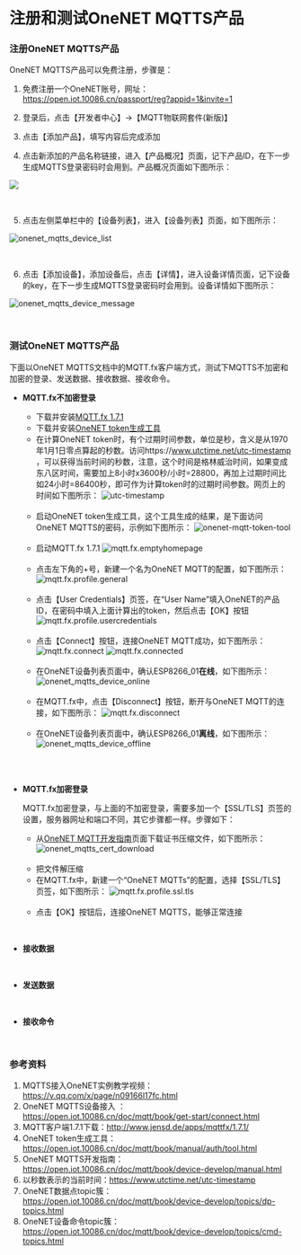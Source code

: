 # 注册和测试OneNET MQTTS产品

### 注册OneNET MQTTS产品

OneNET MQTTS产品可以免费注册，步骤是：

1. 免费注册一个OneNET账号，网址：https://open.iot.10086.cn/passport/reg?appid=1&invite=1

2. 登录后，点击【开发者中心】->【MQTT物联网套件(新版)】

3. 点击【添加产品】，填写内容后完成添加

4. 点击新添加的产品名称链接，进入【产品概况】页面，记下产品ID，在下一步生成MQTTS登录密码时会用到。产品概况页面如下图所示：

![](images/onenet/onenet_mqtts_product_general.png)

<br/>

5. 点击左侧菜单栏中的【设备列表】，进入【设备列表】页面，如下图所示：

![onenet_mqtts_device_list](images/onenet/onenet_mqtts_device_list.png)

<br/>

6. 点击【添加设备】，添加设备后，点击【详情】，进入设备详情页面，记下设备的key，在下一步生成MQTTS登录密码时会用到。设备详情如下图所示：

![onenet_mqtts_device_message](images/onenet/onenet_mqtts_device_message.png)

<br/>

### 测试OneNET MQTTS产品

下面以OneNET MQTTS文档中的MQTT.fx客户端方式，测试下MQTTS不加密和加密的登录、发送数据、接收数据、接收命令。

* **MQTT.fx不加密登录**

    - 下载并安装[MQTT.fx 1.7.1](http://www.jensd.de/apps/mqttfx/1.7.1/)
    - 下载并安装[OneNET token生成工具](https://open.iot.10086.cn/doc/mqtt/images/tools/token.exe)
    - 在计算OneNET token时，有个过期时间参数，单位是秒，含义是从1970年1月1日零点算起的秒数。访问https://www.utctime.net/utc-timestamp ，可以获得当前时间的秒数，注意，这个时间是格林威治时间，如果变成东八区时间，需要加上8小时x3600秒/小时=28800，再加上过期时间比如24小时=86400秒，即可作为计算token时的过期时间参数。网页上的时间如下图所示：
    ![utc-timestamp](images/onenet/utc-timestamp.png)
    <br/>
    
    - 启动OneNET token生成工具，这个工具生成的结果，是下面访问OneNET MQTTS的密码，示例如下图所示：
    ![onenet-mqtt-token-tool](images/onenet/onenet-mqtt-token-tool.png)
    <br/>
    
    - 启动MQTT.fx 1.7.1
    ![mqtt.fx.emptyhomepage](images/onenet/mqtt.fx.emptyhomepage.png)
    <br/>
    
    - 点击左下角的+号，新建一个名为OneNET MQTT的配置，如下图所示：
    ![mqtt.fx.profile.general](images/onenet/mqtt.fx.profile.general.png)
    <br/>

    - 点击【User Credentials】页签，在“User Name”填入OneNET的产品ID，在密码中填入上面计算出的token，然后点击【OK】按钮
    ![mqtt.fx.profile.usercredentials](images/onenet/mqtt.fx.profile.usercredentials.png)
    <br/>

    - 点击【Connect】按钮，连接OneNET MQTT成功，如下图所示：
    ![mqtt.fx.connect](images/onenet/mqtt.fx.connect.png)
    ![mqtt.fx.connected](images/onenet/mqtt.fx.connected.png)
    <br/>

    - 在OneNET设备列表页面中，确认ESP8266_01**在线**，如下图所示：
    ![onenet_mqtts_device_online](images/onenet/onenet_mqtts_device_online.png)
    <br/>

    - 在MQTT.fx中，点击【Disconnect】按钮，断开与OneNET MQTT的连接，如下图所示：
    ![mqtt.fx.disconnect](images/onenet/mqtt.fx.disconnect.png)
    <br/>

    - 在OneNET设备列表页面中，确认ESP8266_01**离线**，如下图所示：
    ![onenet_mqtts_device_offline](images/onenet/onenet_mqtts_device_offline.png)
    <br/>

<br/>

* **MQTT.fx加密登录**

  MQTT.fx加密登录，与上面的不加密登录，需要多加一个【SSL/TLS】页签的设置，服务器网址和端口不同，其它步骤都一样。步骤如下：

    - 从[OneNET MQTT开发指南](https://open.iot.10086.cn/doc/mqtt/book/device-develop/manual.html)页面下载证书压缩文件，如下图所示：
    ![onenet_mqtts_cert_download](images/onenet/onenet_mqtts_cert_download.png)
    <br/>
    
    - 把文件解压缩
    - 在MQTT.fx中，新建一个“OneNET MQTTs”的配置，选择【SSL/TLS】页签，如下图所示：
    ![mqtt.fx.profile.ssl.tls](images/onenet/mqtt.fx.profile.ssl.tls.png)
    <br/>
    
    - 点击【OK】按钮后，连接OneNET MQTTS，能够正常连接
    
<br/>

* **接收数据**


<br/>

* **发送数据**


<br/>

* **接收命令**


<br/>


### 参考资料

1. MQTTS接入OneNET实例教学视频：https://v.qq.com/x/page/n09166l17fc.html
2. OneNET MQTTS设备接入
：https://open.iot.10086.cn/doc/mqtt/book/get-start/connect.html
3. MQTT客户端1.7.1下载：http://www.jensd.de/apps/mqttfx/1.7.1/
4. OneNET token生成工具：https://open.iot.10086.cn/doc/mqtt/book/manual/auth/tool.html
5. OneNET MQTTS开发指南：https://open.iot.10086.cn/doc/mqtt/book/device-develop/manual.html
6. 以秒数表示的当前时间：https://www.utctime.net/utc-timestamp
7. OneNET数据点topic簇：https://open.iot.10086.cn/doc/mqtt/book/device-develop/topics/dp-topics.html
8. OneNET设备命令topic簇：https://open.iot.10086.cn/doc/mqtt/book/device-develop/topics/cmd-topics.html